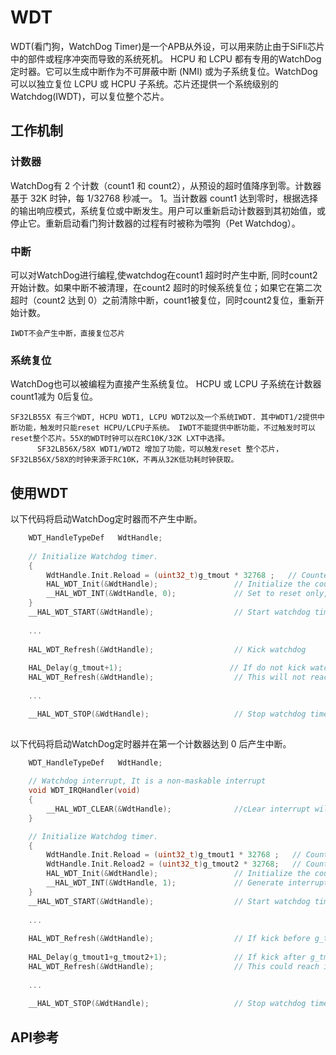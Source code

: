 # WDT

WDT(看门狗，WatchDog Timer)是一个APB从外设，可以用来防止由于SiFli芯片中的部件或程序冲突而导致的系统死机。 HCPU 和 LCPU 都有专用的WatchDog定时器。它可以生成中断作为不可屏蔽中断 (NMI) 或为子系统复位。WatchDog可以以独立复位 LCPU 或 HCPU 子系统。芯片还提供一个系统级别的Watchdog(IWDT)，可以复位整个芯片。

## 工作机制
### 计数器
WatchDog有 2 个计数（count1 和 count2），从预设的超时值降序到零。计数器基于 32K 时钟，每 1/32768 秒减一。 1。当计数器 count1 达到零时，根据选择的输出响应模式，系统复位或中断发生。用户可以重新启动计数器到其初始值，或停止它。重新启动看门狗计数器的过程有时被称为喂狗（Pet Watchdog）。

### 中断
可以对WatchDog进行编程,使watchdog在count1 超时时产生中断, 同时count2开始计数。如果中断不被清理，在count2 超时的时候系统复位；如果它在第二次超时（count2 达到 0）之前清除中断，count1被复位，同时count2复位，重新开始计数。
```{note}
IWDT不会产生中断，直接复位芯片
```

### 系统复位
WatchDog也可以被编程为直接产生系统复位。 HCPU 或 LCPU 子系统在计数器count1减为 0后复位。

```{note}
SF32LB55X 有三个WDT, HCPU WDT1, LCPU WDT2以及一个系统IWDT. 其中WDT1/2提供中断功能，触发时只能reset HCPU/LCPU子系统。 IWDT不能提供中断功能，不过触发时可以reset整个芯片。55X的WDT时钟可以在RC10K/32K LXT中选择。
      SF32LB56X/58X WDT1/WDT2 增加了功能，可以触发reset 整个芯片，SF32LB56X/58X的时钟来源于RC10K，不再从32K低功耗时钟获取。
```

## 使用WDT
以下代码将启动WatchDog定时器而不产生中断。

```c
    WDT_HandleTypeDef   WdtHandle;
    
    // Initialize Watchdog timer.
	{ 	
        WdtHandle.Init.Reload = (uint32_t)g_tmout * 32768 ;   // Counter is based on 32K clock, g_tmout is in seconds
        HAL_WDT_Init(&WdtHandle);                 // Initialize the counter  
        __HAL_WDT_INT(&WdtHandle, 0);             // Set to reset only, do not generate interrupt
	}
    __HAL_WDT_START(&WdtHandle);                  // Start watchdog timer.
	
	...
    
	HAL_WDT_Refresh(&WdtHandle);                  // Kick watchdog
    
    HAL_Delay(g_tmout+1);                        // If do not kick watchdog befre g_tmout, reset will happen.
	HAL_WDT_Refresh(&WdtHandle);                  // This will not reach, as watchdog reset system.
    
    ...

    __HAL_WDT_STOP(&WdtHandle);                   // Stop watchdog timer.
    
```

以下代码将启动WatchDog定时器并在第一个计数器达到 0 后产生中断。
```c
    WDT_HandleTypeDef   WdtHandle;
    
    // Watchdog interrupt, It is a non-maskable interrupt
    void WDT_IRQHandler(void)
    {
        __HAL_WDT_CLEAR(&WdtHandle);              //cLear interrupt will reset timer 1.
    }

    // Initialize Watchdog timer.
	{ 	
        WdtHandle.Init.Reload = (uint32_t)g_tmout1 * 32768 ;   // Counter 1, counter is based on 32K clock, g_tmout1 is in seconds.
        WdtHandle.Init.Reload2 = (uint32_t)g_tmout2 * 32768;   // Counter 2, counter is based on 32K clock, g_tmout2 is in seconds.
        HAL_WDT_Init(&WdtHandle);                 // Initialize the counter  
        __HAL_WDT_INT(&WdtHandle, 1);             // Generate interrupt when g_tmout1 times out before you kick interrupt
	}
    __HAL_WDT_START(&WdtHandle);                  // Start watchdog timer.
	
	...
    
	HAL_WDT_Refresh(&WdtHandle);                  // If kick before g_tmout1, it will NOT generate interrupt
    
    HAL_Delay(g_tmout1+g_tmout2+1);               // If kick after g_tmout1,  interrupt will generate.
	HAL_WDT_Refresh(&WdtHandle);                  // This could reach if you kick watchdog in interrupt.
            
    ...
    
    __HAL_WDT_STOP(&WdtHandle);                   // Stop watchdog timer.
```



## API参考
[](../api/hal/wdt.md)

